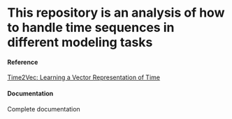 # This repository is an analysis of how to handle time sequences in different modeling tasks

#### Reference
<a href="https://arxiv.org/abs/1907.05321">Time2Vec: Learning a Vector Representation of Time</a>

#### Documentation
Complete documentation

